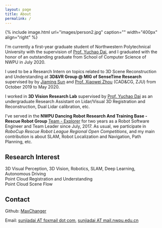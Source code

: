 ```yaml
---
layout: page
title: About
permalink: /
---
```


{% include image.html url="images/person2.jpg" caption="" width="400px" align="right" %}

I'm currently a first-year graduate student of Northwestern Polytechnical University with the supervision of [Prof. Yuchao Dai], and I graduated with the honor of an outstanding graduate from School of Computer Science of NWPU in July 2020.

I used to be a Research Intern on topics related to 3D Scene Reconstruction and Understanding at **3D&VR Group @ MIG of SenseTime Research** supervised by by [Jiaming Sun] and [Prof. Xiaowei Zhou] (CAD&CG, ZJU) from October 2019 to May 2020.

I worked in **3D Vision Research Lab** supervised by [Prof. Yuchao Dai] as an undergraduate Research Assistant on Lidar/Visual 3D Registration and Reconstruction, Dual Lidar calibration, etc.

I've served in the **NWPU Dancing Robot Research And Training Base - Rescue Robot Group** [Team - Explorer] for two years as a Robot Software Engineer and Team Leader since July, 2017. 
As usual, we participate in *RoboCup Rescue Robot League Regional Open Competitions*, and my main contribution is about SLAM, Robot Localization and Navigation, Path Planning, etc.

## Research Interest
3D Visual Perception, 3D Vision, Robotics, SLAM, Deep Learning, Autonomous Driving <br />
Point Cloud Registration and Understanding <br />
Point Cloud Scene Flow

## Contact

<!-- Rebel base <br /> -->
Github: [MaxChanger] <br />
<!-- Galaxy far far away<br /> -->
Email: [sunjiadai AT foxmail dot com], [sunjiadai AT mail.nwpu.edu.cn]

[Prof. Xiaowei Zhou]: http://www.cad.zju.edu.cn/home/xzhou
[Prof. Yuchao Dai]: https://scholar.google.com/citations?user=fddAbqsAAAAJ&hl=en
[Jiaming Sun]: https://jiamingsun.ml/
[MaxChanger]: https://github.com/MaxChanger
[sunjiadai AT foxmail dot com]: mailto:sunjiadai@foxmail.com
[sunjiadai AT mail.nwpu.edu.cn]: mailto:sunjiadai@mail.nwpu.edu.cn
[Team - Explorer]: https://github.com/team-explorer-rescue-robot/
